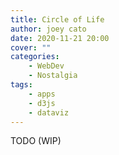 ```yaml
---
title: Circle of Life
author: joey cato
date: 2020-11-21 20:00
cover: ""
categories:
    - WebDev
    - Nostalgia
tags:
    - apps
    - d3js
    - dataviz
---
```


TODO (WIP)
